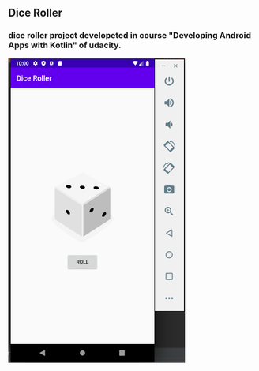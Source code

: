 ## Dice Roller

### dice roller project developeted in course "Developing Android Apps with Kotlin" of udacity.

![alt text](https://github.com/hilderjares/android-dice-roller/blob/main/Screenshot.png?raw=true)
